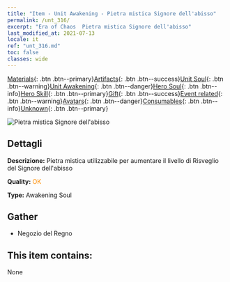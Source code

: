 ```yaml
---
title: "Item - Unit Awakening - Pietra mistica Signore dell'abisso"
permalink: /unt_316/
excerpt: "Era of Chaos  Pietra mistica Signore dell'abisso"
last_modified_at: 2021-07-13
locale: it
ref: "unt_316.md"
toc: false
classes: wide
---
```

 [Materials](/ItemsIT/){: .btn .btn--primary}[Artifacts](/ItemsIT/Artifacts/){: .btn .btn--success}[Unit Soul](/ItemsIT/UnitSoul/){: .btn .btn--warning}[Unit Awakening](/ItemsIT/UnitAwakening/){: .btn .btn--danger}[Hero Soul](/ItemsIT/HeroSoul/){: .btn .btn--info}[Hero Skill](/ItemsIT/HeroSkill/){: .btn .btn--primary}[Gift](/ItemsIT/Gift/){: .btn .btn--success}[Event related](/ItemsIT/Events/){: .btn .btn--warning}[Avatars](/ItemsIT/Avatars/){: .btn .btn--danger}[Consumables](/ItemsIT/Consumables/){: .btn .btn--info}[Unknown](/ItemsIT/Unknown/){: .btn .btn--primary}

 ![Pietra mistica Signore dell'abisso](/images/u/tia_diyulingzhu.jpg)

## Dettagli
 **Descrizione:** Pietra mistica utilizzabile per aumentare il livello di Risveglio del Signore dell'abisso

 **Quality:** <span style="color: #FF8C00">OK</span>

 **Type:** Awakening Soul

## Gather

*    Negozio del Regno 

## This item contains:

  None

